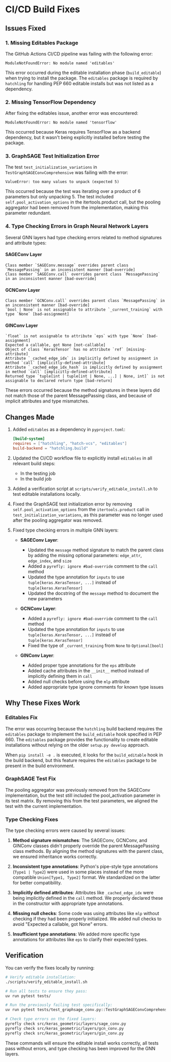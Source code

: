# CI/CD Build Fixes

## Issues Fixed

### 1. Missing Editables Package

The GitHub Actions CI/CD pipeline was failing with the following error:
```
ModuleNotFoundError: No module named 'editables'
```

This error occurred during the editable installation phase (`build_editable`) when trying to install the package. The `editables` package is required by `hatchling` for handling PEP 660 editable installs but was not listed as a dependency.

### 2. Missing TensorFlow Dependency

After fixing the editables issue, another error was encountered:
```
ModuleNotFoundError: No module named 'tensorflow'
```

This occurred because Keras requires TensorFlow as a backend dependency, but it wasn't being explicitly installed before testing the package.

### 3. GraphSAGE Test Initialization Error

The test `test_initialization_variations` in `TestGraphSAGEConvComprehensive` was failing with the error:
```
ValueError: too many values to unpack (expected 5)
```

This occurred because the test was iterating over a product of 6 parameters but only unpacking 5. The test included `self.pool_activation_options` in the itertools.product call, but the pooling aggregator had been removed from the implementation, making this parameter redundant.

### 4. Type Checking Errors in Graph Neural Network Layers

Several GNN layers had type checking errors related to method signatures and attribute types:

#### SAGEConv Layer
```
Class member `SAGEConv.message` overrides parent class `MessagePassing` in an inconsistent manner [bad-override]
Class member `SAGEConv.call` overrides parent class `MessagePassing` in an inconsistent manner [bad-override]
```

#### GCNConv Layer
```
Class member `GCNConv.call` overrides parent class `MessagePassing` in an inconsistent manner [bad-override]
`bool | None` is not assignable to attribute `_current_training` with type `None` [bad-assignment]
```

#### GINConv Layer
```
`float` is not assignable to attribute `eps` with type `None` [bad-assignment]
Expected a callable, got None [not-callable]
Object of class `KerasTensor` has no attribute `ref` [missing-attribute]
Attribute `_cached_edge_idx` is implicitly defined by assignment in method `call` [implicitly-defined-attribute]
Attribute `_cached_edge_idx_hash` is implicitly defined by assignment in method `call` [implicitly-defined-attribute]
Returned type `tuple[int | tuple[int | None, ...] | None, int]` is not assignable to declared return type [bad-return]
```

These errors occurred because the method signatures in these layers did not match those of the parent MessagePassing class, and because of implicit attributes and type mismatches.

## Changes Made

1. Added `editables` as a dependency in `pyproject.toml`:
   ```toml
   [build-system]
   requires = ["hatchling", "hatch-vcs", "editables"]
   build-backend = "hatchling.build"
   ```

2. Updated the CI/CD workflow file to explicitly install `editables` in all relevant build steps:
   - In the testing job
   - In the build job

3. Added a verification script at `scripts/verify_editable_install.sh` to test editable installations locally.

4. Fixed the GraphSAGE test initialization error by removing `self.pool_activation_options` from the `itertools.product` call in `test_initialization_variations`, as this parameter was no longer used after the pooling aggregator was removed.

5. Fixed type checking errors in multiple GNN layers:

   - **SAGEConv Layer**:
     - Updated the `message` method signature to match the parent class by adding the missing optional parameters: `edge_attr`, `edge_index`, and `size`
     - Added a `pyrefly: ignore #bad-override` comment to the `call` method
     - Updated the type annotation for `inputs` to use `tuple[keras.KerasTensor, ...]` instead of `tuple[keras.KerasTensor]`
     - Updated the docstring of the `message` method to document the new parameters

   - **GCNConv Layer**:
     - Added a `pyrefly: ignore #bad-override` comment to the `call` method
     - Updated the type annotation for `inputs` to use `tuple[keras.KerasTensor, ...]` instead of `tuple[keras.KerasTensor]`
     - Fixed the type of `_current_training` from `None` to `Optional[bool]`

   - **GINConv Layer**:
     - Added proper type annotations for the `eps` attribute
     - Added cache attributes in the `__init__` method instead of implicitly defining them in `call`
     - Added null checks before using the `mlp` attribute
     - Added appropriate type ignore comments for known type issues

## Why These Fixes Work

### Editables Fix
The error was occurring because the `hatchling` build backend requires the `editables` package to implement the `build_editable` hook specified in PEP 660. The `editables` package provides the functionality to create editable installations without relying on the older `setup.py develop` approach.

When `pip install -e .` is executed, it looks for the `build_editable` hook in the build backend, but this feature requires the `editables` package to be present in the build environment.

### GraphSAGE Test Fix
The pooling aggregator was previously removed from the SAGEConv implementation, but the test still included the pool_activation parameter in its test matrix. By removing this from the test parameters, we aligned the test with the current implementation.

### Type Checking Fixes
The type checking errors were caused by several issues:

1. **Method signature mismatches**: The SAGEConv, GCNConv, and GINConv classes didn't properly override the parent MessagePassing class methods. By aligning the method signatures with the parent class, we ensured inheritance works correctly.

2. **Inconsistent type annotations**: Python's pipe-style type annotations (`Type1 | Type2`) were used in some places instead of the more compatible `Union[Type1, Type2]` format. We standardized on the latter for better compatibility.

3. **Implicitly defined attributes**: Attributes like `_cached_edge_idx` were being implicitly defined in the `call` method. We properly declared these in the constructor with appropriate type annotations.

4. **Missing null checks**: Some code was using attributes like `mlp` without checking if they had been properly initialized. We added null checks to avoid "Expected a callable, got None" errors.

5. **Insufficient type annotations**: We added more specific type annotations for attributes like `eps` to clarify their expected types.

## Verification

You can verify the fixes locally by running:
```bash
# Verify editable installation:
./scripts/verify_editable_install.sh

# Run all tests to ensure they pass:
uv run pytest tests/

# Run the previously failing test specifically:
uv run pytest tests/test_graphsage_conv.py::TestGraphSAGEConvComprehensive::test_initialization_variations -v

# Check type errors on the fixed layers:
pyrefly check src/keras_geometric/layers/sage_conv.py
pyrefly check src/keras_geometric/layers/gcn_conv.py
pyrefly check src/keras_geometric/layers/gin_conv.py
```

These commands will ensure the editable install works correctly, all tests pass without errors, and type checking has been improved for the GNN layers.
